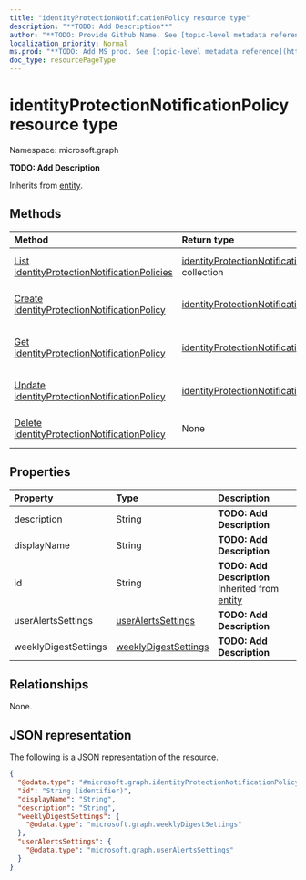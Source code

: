 ```yaml
---
title: "identityProtectionNotificationPolicy resource type"
description: "**TODO: Add Description**"
author: "**TODO: Provide Github Name. See [topic-level metadata reference](https://msgo.azurewebsites.net/add/document/guidelines/metadata.html#topic-level-metadata)**"
localization_priority: Normal
ms.prod: "**TODO: Add MS prod. See [topic-level metadata reference](https://msgo.azurewebsites.net/add/document/guidelines/metadata.html#topic-level-metadata)**"
doc_type: resourcePageType
---
```


# identityProtectionNotificationPolicy resource type

Namespace: microsoft.graph

**TODO: Add Description**


Inherits from [entity](../resources/entity.md).

## Methods
|Method|Return type|Description|
|:---|:---|:---|
|[List identityProtectionNotificationPolicies](../api/identityprotectionnotificationpolicy-list.md)|[identityProtectionNotificationPolicy](../resources/identityprotectionnotificationpolicy.md) collection|Get a list of the [identityProtectionNotificationPolicy](../resources/identityprotectionnotificationpolicy.md) objects and their properties.|
|[Create identityProtectionNotificationPolicy](../api/identityprotectionnotificationpolicy-create.md)|[identityProtectionNotificationPolicy](../resources/identityprotectionnotificationpolicy.md)|Create a new [identityProtectionNotificationPolicy](../resources/identityprotectionnotificationpolicy.md) object.|
|[Get identityProtectionNotificationPolicy](../api/identityprotectionnotificationpolicy-get.md)|[identityProtectionNotificationPolicy](../resources/identityprotectionnotificationpolicy.md)|Read the properties and relationships of an [identityProtectionNotificationPolicy](../resources/identityprotectionnotificationpolicy.md) object.|
|[Update identityProtectionNotificationPolicy](../api/identityprotectionnotificationpolicy-update.md)|[identityProtectionNotificationPolicy](../resources/identityprotectionnotificationpolicy.md)|Update the properties of an [identityProtectionNotificationPolicy](../resources/identityprotectionnotificationpolicy.md) object.|
|[Delete identityProtectionNotificationPolicy](../api/identityprotectionnotificationpolicy-delete.md)|None|Deletes an [identityProtectionNotificationPolicy](../resources/identityprotectionnotificationpolicy.md) object.|

## Properties
|Property|Type|Description|
|:---|:---|:---|
|description|String|**TODO: Add Description**|
|displayName|String|**TODO: Add Description**|
|id|String|**TODO: Add Description** Inherited from [entity](../resources/entity.md)|
|userAlertsSettings|[userAlertsSettings](../resources/useralertssettings.md)|**TODO: Add Description**|
|weeklyDigestSettings|[weeklyDigestSettings](../resources/weeklydigestsettings.md)|**TODO: Add Description**|

## Relationships
None.

## JSON representation
The following is a JSON representation of the resource.
<!-- {
  "blockType": "resource",
  "keyProperty": "id",
  "@odata.type": "microsoft.graph.identityProtectionNotificationPolicy",
  "baseType": "microsoft.graph.entity",
  "openType": false
}
-->
``` json
{
  "@odata.type": "#microsoft.graph.identityProtectionNotificationPolicy",
  "id": "String (identifier)",
  "displayName": "String",
  "description": "String",
  "weeklyDigestSettings": {
    "@odata.type": "microsoft.graph.weeklyDigestSettings"
  },
  "userAlertsSettings": {
    "@odata.type": "microsoft.graph.userAlertsSettings"
  }
}
```

